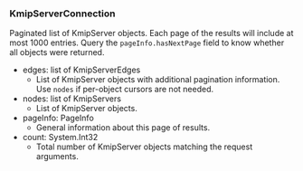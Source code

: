 ### KmipServerConnection
Paginated list of KmipServer objects. Each page of the results will include at most 1000 entries. Query the `pageInfo.hasNextPage` field to know whether all objects were returned.

- edges: list of KmipServerEdges
  - List of KmipServer objects with additional pagination information. Use `nodes` if per-object cursors are not needed.
- nodes: list of KmipServers
  - List of KmipServer objects.
- pageInfo: PageInfo
  - General information about this page of results.
- count: System.Int32
  - Total number of KmipServer objects matching the request arguments.
